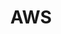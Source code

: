 ---
title: "AWS"
permalink: /categories/aws/
layout: category
author_profile: true
taxonomy: aws
sidebar:
  nav: "docs"
---